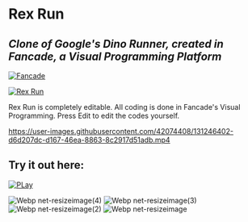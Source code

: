 # Rex Run
## _Clone of Google's Dino Runner, created in Fancade, a Visual Programming Platform_
[![Fancade](https://user-images.githubusercontent.com/42074408/131245548-4b3e2443-49f5-4937-bfe2-fd988452b11a.png)](https://www.fancade.com)

[![Rex Run](https://user-images.githubusercontent.com/42074408/131246328-e7b66261-4471-4530-9e22-36be2990bed5.png)](https://fancade.page.link/1D59)

Rex Run is completely editable. All coding is done in Fancade's Visual Programming. Press Edit to edit the codes yourself. 

https://user-images.githubusercontent.com/42074408/131246402-d6d207dc-d167-46ea-8863-8c2917d51adb.mp4



## Try it out here: 
[![PLay](https://user-images.githubusercontent.com/42074408/131246544-c67264fb-bcbf-41e5-b409-9caaa6df9ca1.png)](https://fancade.page.link/1D59)


![Webp net-resizeimage(4)](https://user-images.githubusercontent.com/42074408/131246908-b072213e-36fc-4a02-bf96-30f04d248eaf.jpg)
![Webp net-resizeimage(3)](https://user-images.githubusercontent.com/42074408/131246910-74b5b539-5859-4280-aa87-acc0992945fb.jpg)
![Webp net-resizeimage(2)](https://user-images.githubusercontent.com/42074408/131246913-0af703b0-1bdc-4df8-a10f-4b911621dd77.jpg)
![Webp net-resizeimage](https://user-images.githubusercontent.com/42074408/131246917-dcda9596-b8f0-4567-8e22-cef39d8fcec2.jpg)


